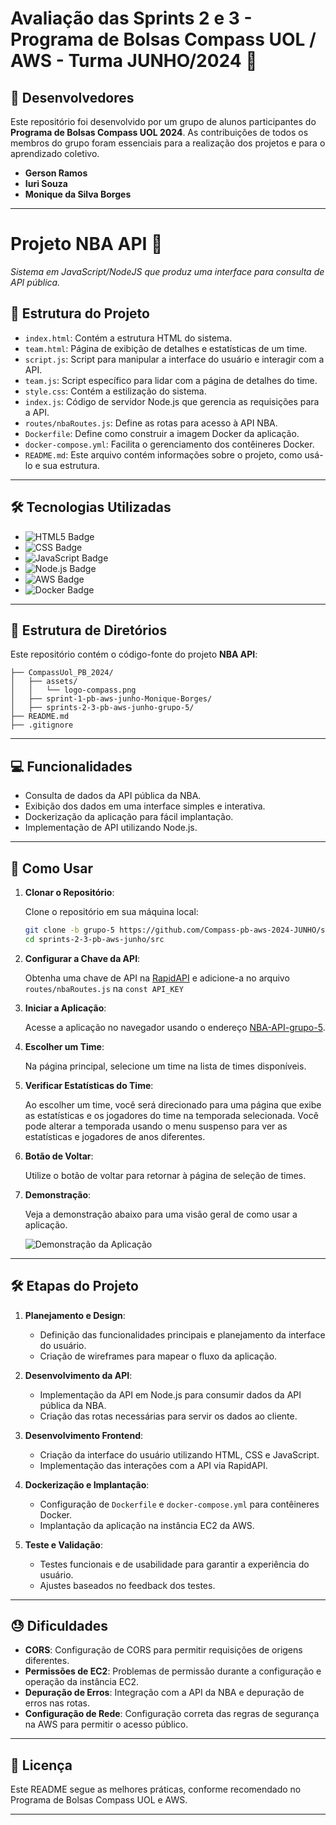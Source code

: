 # **Avaliação das Sprints 2 e 3 - Programa de Bolsas Compass UOL / AWS - Turma JUNHO/2024** 📝

## **👥 Desenvolvedores**

Este repositório foi desenvolvido por um grupo de alunos participantes do **Programa de Bolsas Compass UOL 2024**. As contribuições de todos os membros do grupo foram essenciais para a realização dos projetos e para o aprendizado coletivo.

- **Gerson Ramos**
- **Iuri Souza**
- **Monique da Silva Borges**

---

# **Projeto NBA API** 🏀

*Sistema em JavaScript/NodeJS que produz uma interface para consulta de API pública.*

## **📂 Estrutura do Projeto**

- `index.html`: Contém a estrutura HTML do sistema.
- `team.html`: Página de exibição de detalhes e estatísticas de um time.
- `script.js`: Script para manipular a interface do usuário e interagir com a API.
- `team.js`: Script específico para lidar com a página de detalhes do time.
- `style.css`: Contém a estilização do sistema.
- `index.js`: Código de servidor Node.js que gerencia as requisições para a API.
- `routes/nbaRoutes.js`: Define as rotas para acesso à API NBA.
- `Dockerfile`: Define como construir a imagem Docker da aplicação.
- `docker-compose.yml`: Facilita o gerenciamento dos contêineres Docker.
- `README.md`: Este arquivo contém informações sobre o projeto, como usá-lo e sua estrutura.

---

## **🛠️ Tecnologias Utilizadas**

- ![HTML5 Badge](https://img.shields.io/badge/HTML5-E34F26?style=for-the-badge&logo=html5&logoColor=white)
- ![CSS Badge](https://img.shields.io/badge/CSS-239120?&style=for-the-badge&logo=css3&logoColor=white)
- ![JavaScript Badge](https://img.shields.io/badge/JavaScript-F7DF1E?style=for-the-badge&logo=javascript&logoColor=white)
- ![Node.js Badge](https://img.shields.io/badge/Node.js-43853D?style=for-the-badge&logo=node.js&logoColor=white)
- ![AWS Badge](https://img.shields.io/badge/Amazon_AWS-FF9900?style=for-the-badge&logo=amazonaws&logoColor=white)
- ![Docker Badge](https://img.shields.io/badge/docker-%230db7ed.svg?style=for-the-badge&logo=docker&logoColor=white)

---

## **📁 Estrutura de Diretórios**

Este repositório contém o código-fonte do projeto **NBA API**:

```plaintext
├── CompassUol_PB_2024/
│   ├── assets/
│   │   └── logo-compass.png
│   ├── sprint-1-pb-aws-junho-Monique-Borges/
│   ├── sprints-2-3-pb-aws-junho-grupo-5/
├── README.md
├── .gitignore
```

---

## **💻 Funcionalidades**

- Consulta de dados da API pública da NBA.
- Exibição dos dados em uma interface simples e interativa.
- Dockerização da aplicação para fácil implantação.
- Implementação de API utilizando Node.js.

---

## **🚀 Como Usar**

1. **Clonar o Repositório**:

   Clone o repositório em sua máquina local:

   ```bash
   git clone -b grupo-5 https://github.com/Compass-pb-aws-2024-JUNHO/sprints-2-3-pb-aws-junho.git
   cd sprints-2-3-pb-aws-junho/src
   ```

2. **Configurar a Chave da API**:

   Obtenha uma chave de API na [RapidAPI](https://rapidapi.com/api-sports/api/api-nba) e adicione-a no arquivo `routes/nbaRoutes.js` na `const API_KEY`

3. **Iniciar a Aplicação**:

   Acesse a aplicação no navegador usando o endereço [NBA-API-grupo-5](http://44.211.161.65/).

4. **Escolher um Time**:

   Na página principal, selecione um time na lista de times disponíveis.

5. **Verificar Estatísticas do Time**:

   Ao escolher um time, você será direcionado para uma página que exibe as estatísticas e os jogadores do time na temporada selecionada.
   Você pode alterar a temporada usando o menu suspenso para ver as estatísticas e jogadores de anos diferentes.

6. **Botão de Voltar**:

   Utilize o botão de voltar para retornar à página de seleção de times.

7. **Demonstração**:

   Veja a demonstração abaixo para uma visão geral de como usar a aplicação.

   ![Demonstração da Aplicação](src/imagens/como_usar_a_api.gif)

---

## **🛠️ Etapas do Projeto**

1. **Planejamento e Design**:
   - Definição das funcionalidades principais e planejamento da interface do usuário.
   - Criação de wireframes para mapear o fluxo da aplicação.

2. **Desenvolvimento da API**:
   - Implementação da API em Node.js para consumir dados da API pública da NBA.
   - Criação das rotas necessárias para servir os dados ao cliente.

3. **Desenvolvimento Frontend**:
   - Criação da interface do usuário utilizando HTML, CSS e JavaScript.
   - Implementação das interações com a API via RapidAPI.

4. **Dockerização e Implantação**:
   - Configuração de `Dockerfile` e `docker-compose.yml` para contêineres Docker.
   - Implantação da aplicação na instância EC2 da AWS.

5. **Teste e Validação**:
   - Testes funcionais e de usabilidade para garantir a experiência do usuário.
   - Ajustes baseados no feedback dos testes.

---

## **😓 Dificuldades**

- **CORS**: Configuração de CORS para permitir requisições de origens diferentes.
- **Permissões de EC2**: Problemas de permissão durante a configuração e operação da instância EC2.
- **Depuração de Erros**: Integração com a API da NBA e depuração de erros nas rotas.
- **Configuração de Rede**: Configuração correta das regras de segurança na AWS para permitir o acesso público.

---

## **📜 Licença**

Este README segue as melhores práticas, conforme recomendado no Programa de Bolsas Compass UOL e AWS.

---
